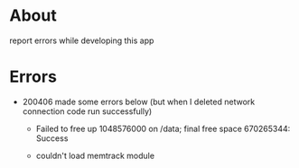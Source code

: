 # About

report errors while developing this app

# Errors

- 200406 made some errors below (but when I deleted network connection code run successfully)

  - Failed to free up 1048576000 on /data; final free space 670265344: Success

  - couldn't load memtrack module
